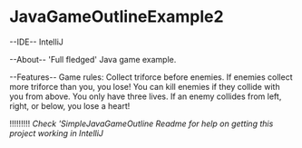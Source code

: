 # JavaGameOutlineExample2

--IDE--
IntelliJ

--About--
'Full fledged' Java game example.

--Features--
Game rules: Collect triforce before enemies. If enemies collect more triforce than you, you lose!
            You can kill enemies if they collide with you from above.
            You only have three lives. If an enemy collides from left, right, or below, you lose a heart!

!!!!!!!!!
*Check 'SimpleJavaGameOutline Readme for help on getting this project working in IntelliJ*
